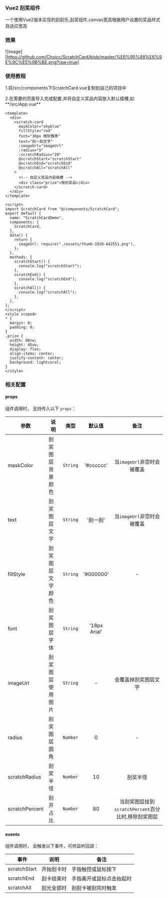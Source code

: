 ### Vue2 刮奖组件

一个使用Vue2版本实现的刮刮乐,刮奖组件,canvas宽高根据用户设置的奖品样式自适应宽高

### 效果

![image][https://github.com/Choicc/ScratchCard/blob/master/%E6%95%88%E6%9E%9C%E5%9B%BE.png?raw=true]

### 使用教程

1.将/src/components下ScratchCard.vue复制到自己的项目中

2.在需要的页面导入完成配置,并将自定义奖品内容放入默认插槽,如**/src/App.vue** 

```vue
<template>
  <div>
    <scratch-card
      maskColor="skyblue"
      fillStyle="red"
      font="30px 微软雅黑"
      text="刮一刮文字"
      :imageUrl="imageUrl"
      :radius="5"
      :scratchRadius="20"
      @scratchStart="scratchStart"
      @scratchEnd="scratchEnd"
      @scratchAll="scratchAll"
    >
      <!-- 自定义奖品内容插槽 -->
      <div class="prize">我的奖品</div>
    </scratch-card>
  </div>
</template>

<script>
import ScratchCard from "@/components/ScratchCard";
export default {
  name: "ScratchCardDemo",
  components: {
    ScratchCard,
  },
  data() {
    return {
      imageUrl: require("./assets/thumb-1920-642551.png"),
    };
  },
  methods: {
    scratchStart() {
      console.log("scratchStart");
    },
    scratchEnd() {
      console.log("scratchEnd");
    },
    scratchAll() {
      console.log("scratchAll");
    },
  },
};
</script>
<style scoped>
* {
  margin: 0;
  padding: 0;
}
.prize {
  width: 80vw;
  height: 45vw;
  display: flex;
  align-items: center;
  justify-content: center;
  background: lightcoral;
}
</style>
```

### 相关配置

#### props

组件调用时， 支持传入以下 `props`：

| 参数           | 说明             | 类型     |    默认值    |                        备注                         |
| -------------- | ---------------- | -------- | :----------: | :-------------------------------------------------: |
| maskColor      | 刮奖图层背景颜色 | `String` |  '#cccccc'   |             当`imageUrl`非空时会被覆盖              |
| text           | 刮奖图层文字     | `String` |   '刮一刮'   |             当`imageUrl`非空时会被覆盖              |
| fillStyle      | 刮奖图层文字颜色 | `String` |  '#000000'   |                          -                          |
| font           | 刮奖图层字体     | `String` | '18px Arial' |                                                     |
| imageUrl       | 刮奖图层使用图片 | `String` |      -       |                会覆盖掉刮奖图层文字                 |
| radius         | 刮奖图层圆角     | `Number` |      0       |                          -                          |
| scratchRadius  | 刮奖半径         | `Number` |      10      |                      刮奖半径                       |
| scratchPercent | 刮开占比         | `Number` |      80      | 当刮奖图层挂到`scratchPercent`百分比时,移除刮奖图层 |

#### events

组件调用时， 会触发以下事件，可供监听回调：

| 事件         | 说明       | 备注                     |
| ------------ | ---------- | ------------------------ |
| scratchStart | 开始刮卡时 | 手指触控或鼠标按下       |
| scratchEnd   | 刮卡结束时 | 手指离开或鼠标点击抬起时 |
| scratchAll   | 刮光全部时 | 刮刮卡被刮完时触发       |

